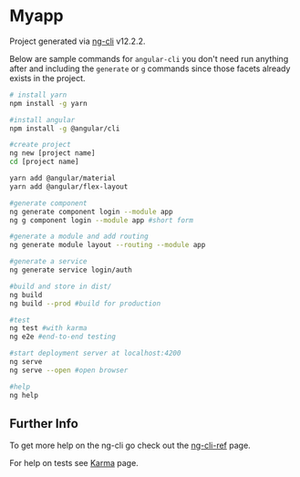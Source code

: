  # Myapp

Project generated via [ng-cli](https://github.com/angular/angular-cli) v12.2.2.

Below are sample commands for `angular-cli` you don't need run anything after and
including the `generate` or `g` commands since those facets already exists in 
the project.

```sh
# install yarn
npm install -g yarn

#install angular
npm install -g @angular/cli

#create project
ng new [project name]
cd [project name]

yarn add @angular/material
yarn add @angular/flex-layout

#generate component
ng generate component login --module app
ng g component login --module app #short form

#generate a module and add routing
ng generate module layout --routing --module app

#generate a service
ng generate service login/auth

#build and store in dist/
ng build 									
ng build --prod #build for production

#test
ng test #with karma
ng e2e #end-to-end testing

#start deployment server at localhost:4200
ng serve
ng serve --open #open browser

#help
ng help
```

## Further Info

To get more help on the ng-cli go check out the [ng-cli-ref](https://angular.io/cli) page.

For help on tests see [Karma](https://karma-runner.github.io) page.
